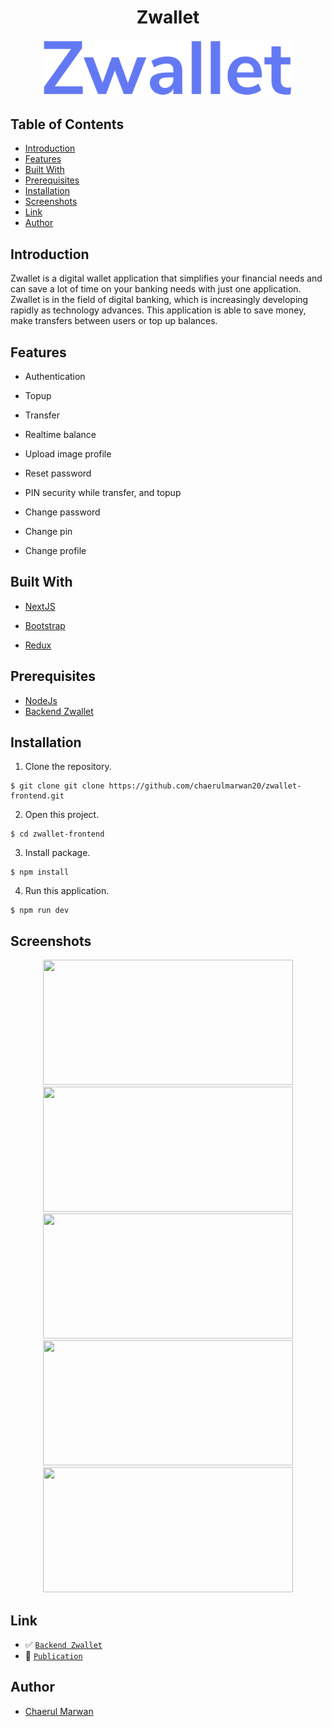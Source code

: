 <h1 align="center">Zwallet</h1>
<p align="center">
  <a href="https://zwallet-banking.vercel.app/" target="_blank"><img src="./public/images/Zwallet.png" width="400" alt="Zwallet" border="0" /></a>
</p>

## Table of Contents

- [Introduction](#introduction)
- [Features](#features)
- [Built With](#built-with)
- [Prerequisites](#prerequisites)
- [Installation](#installation)
- [Screenshots](#screenshots)
- [Link](#link)
- [Author](#author)

## Introduction

Zwallet is a digital wallet application that simplifies your financial needs and can save a lot of time on your banking needs with just one application. Zwallet is in the field of digital banking, which is increasingly developing rapidly as technology advances. This application is able to save money, make transfers between users or top up balances.

## Features

- Authentication

- Topup

- Transfer

- Realtime balance

- Upload image profile

- Reset password

- PIN security while transfer, and topup

- Change password

- Change pin

- Change profile

## Built With

- [NextJS](https://nextjs.org/)

- [Bootstrap](https://getbootstrap.com/)

- [Redux](https://redux.js.org/)

## Prerequisites

- [NodeJs](https://nodejs.org/)
- [Backend Zwallet](https://github.com/chaerulmarwan20/zwallet-backend)

## Installation

1. Clone the repository.

```
$ git clone git clone https://github.com/chaerulmarwan20/zwallet-frontend.git
```

2. Open this project.

```
$ cd zwallet-frontend
```

3. Install package.

```
$ npm install
```

4. Run this application.

```
$ npm run dev
```

## Screenshots

<p align="center">
  <span>
    <img width="400" height="200" src="https://user-images.githubusercontent.com/76175402/119290562-ee977c00-bc76-11eb-81f6-0eb3a44ecb90.png">   
    <img width="400" height="200" src="https://user-images.githubusercontent.com/76175402/119290561-edfee580-bc76-11eb-9ab1-4912043d722a.png">   
    <img width="400" height="200" src="https://user-images.githubusercontent.com/76175402/119995703-0f096280-bff8-11eb-8d3f-4e48884572c6.png">   
    <img width="400" height="200" src="https://user-images.githubusercontent.com/76175402/119995699-0e70cc00-bff8-11eb-8147-20b39e9000f9.png">
    <img width="400" height="200" src="https://user-images.githubusercontent.com/76175402/119995691-0ca70880-bff8-11eb-917a-24fb5f082e98.png">
  </span>
</p>

## Link

- :white_check_mark: [`Backend Zwallet`](https://github.com/chaerulmarwan20/zwallet-backend)
- :rocket: [`Publication`](https://zwallet-banking.vercel.app/)

## Author

- [Chaerul Marwan](https://github.com/chaerulmarwan20)
